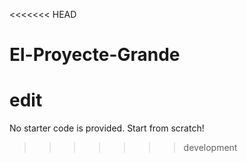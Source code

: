 <<<<<<< HEAD
# El-Proyecte-Grande
edit
=======
No starter code is provided. Start from scratch!
>>>>>>> development
